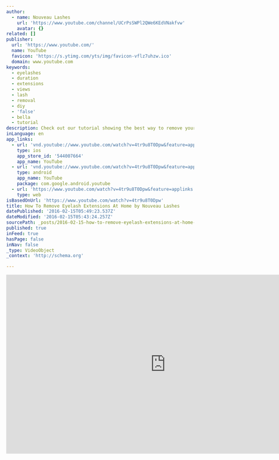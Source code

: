 ```yaml
---
author:
  - name: Nouveau Lashes
    url: 'https://www.youtube.com/channel/UCrPsSWPl2QWe6KEdVNakfvw'
    avatar: {}
related: []
publisher:
  url: 'https://www.youtube.com/'
  name: YouTube
  favicon: 'https://s.ytimg.com/yts/img/favicon-vflz7uhzw.ico'
  domain: www.youtube.com
keywords:
  - eyelashes
  - duration
  - extensions
  - views
  - lash
  - removal
  - diy
  - 'false'
  - bella
  - tutorial
description: Check out our tutorial showing the best way to remove your eyelash extensions from the comfort of your own home using our revolutionary new product
inLanguage: en
app_links:
  - url: 'vnd.youtube://www.youtube.com/watch?v=4tr9u8T0Dpw&feature=applinks'
    type: ios
    app_store_id: '544007664'
    app_name: YouTube
  - url: 'vnd.youtube://www.youtube.com/watch?v=4tr9u8T0Dpw&feature=applinks'
    type: android
    app_name: YouTube
    package: com.google.android.youtube
  - url: 'https://www.youtube.com/watch?v=4tr9u8T0Dpw&feature=applinks'
    type: web
isBasedOnUrl: 'https://www.youtube.com/watch?v=4tr9u8T0Dpw'
title: How To Remove Eyelash Extensions At Home by Nouveau Lashes
datePublished: '2016-02-15T05:49:23.537Z'
dateModified: '2016-02-15T05:43:24.257Z'
sourcePath: _posts/2016-02-15-how-to-remove-eyelash-extensions-at-home-by-nouveau-lashes.md
published: true
inFeed: true
hasPage: false
inNav: false
_type: VideoObject
_context: 'http://schema.org'

---
```

<iframe src="https://cdn.embedly.com/widgets/media.html?src=https%3A%2F%2Fwww.youtube.com%2Fembed%2F4tr9u8T0Dpw%3Ffeature%3Doembed&amp;url=https%3A%2F%2Fwww.youtube.com%2Fwatch%3Fv%3D4tr9u8T0Dpw&amp;image=https%3A%2F%2Fi.ytimg.com%2Fvi%2F4tr9u8T0Dpw%2Fhqdefault.jpg&amp;key=b7d04c9b404c499eba89ee7072e1c4f7&amp;type=text%2Fhtml&amp;schema=youtube" width="854" height="480" scrolling="no" frameborder="0" allowfullscreen="allowfullscreen" style=""></iframe>